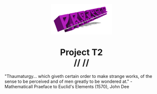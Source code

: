 <p align="center"><img src="https://github.com/LoptaCZ/Project-T2/blob/1.18.1/src/main/resources/projt2.png?raw=true" alt="Logo" width="200"></p>
<h1 align="center">Project T2<br>
    //
    //
</h1>

<p>"Thaumaturgy... which giveth certain order to make strange works, of the sense to be perceived and of men greatly to be wondered at." - Mathematicall Praeface to Euclid's Elements (1570), John Dee</p>
